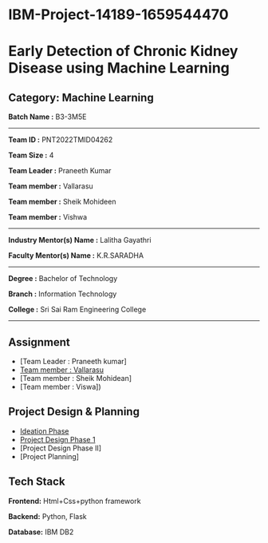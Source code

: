 # IBM-Project-14189-1659544470

# Early Detection of Chronic Kidney Disease using Machine Learning


## Category: Machine Learning


**Batch Name :** B3-3M5E

---

**Team ID :** PNT2022TMID04262

**Team Size :** 4

**Team Leader :** Praneeth Kumar

**Team member :** Vallarasu

**Team member :** Sheik Mohideen

**Team member :** Vishwa

---
**Industry Mentor(s) Name :** Lalitha Gayathri

**Faculty Mentor(s) Name :** K.R.SARADHA

---

**Degree	:**	
Bachelor of Technology

**Branch	:**	
Information Technology

**College	:**	
Sri Sai Ram Engineering College

---





## Assignment  

 - [Team Leader : Praneeth kumar]
 - [Team member : Vallarasu](https://github.com/5656praneeth/IBM-Project-14189-1659544470/tree/main/Assignment/M1%20-%20Vallarasu)
 - [Team member : Sheik Mohidean]
 - [Team member : Viswa])


## Project Design & Planning
- [Ideation Phase](https://github.com/5656praneeth/IBM-Project-14189-1659544470/tree/main/Project_Design%26Planning/Ideation_Phase)
- [Project Design Phase 1](https://github.com/5656praneeth/IBM-Project-14189-1659544470/tree/main/Project_Design%26Planning/Design_Phase_01)
- [Project Design Phase II]
- [Project Planning]

## Tech Stack

**Frontend:** Html+Css+python framework

**Backend:** Python, Flask 

**Database:** IBM DB2














